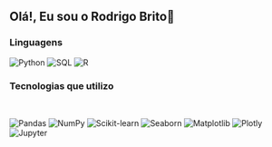 ## Olá!, Eu sou o Rodrigo Brito👋  

### Linguagens

![Python](https://img.shields.io/badge/-Python-000?&logo=Python)
![SQL](https://img.shields.io/badge/-SQL-000?&logo=MySQL)
![R](https://img.shields.io/badge/-R-000?&logo=R)

### Tecnologias que utilizo
<div style="display: inline_block"><br>
 
![Pandas](https://img.shields.io/badge/-Pandas-000?logo=pandas&logoColor=white)
![NumPy](https://img.shields.io/badge/-NumPy-000?logo=numpy&logoColor=white)
![Scikit-learn](https://img.shields.io/badge/-Scikit--learn-000?logo=scikit-learn&logoColor=white)
![Seaborn](https://img.shields.io/badge/-Seaborn-000?logo=seaborn&logoColor=white)
![Matplotlib](https://img.shields.io/badge/-Matplotlib-000?logo=matplotlib&logoColor=white)
![Plotly](https://img.shields.io/badge/-Plotly-000?logo=plotly&logoColor=white)
![Jupyter](https://img.shields.io/badge/-Jupyter-000?logo=jupyter&logoColor=white)

</div>
 <br>
 
